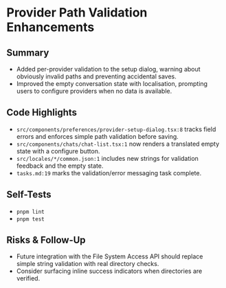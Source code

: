 # Provider Path Validation Enhancements

## Summary

- Added per-provider validation to the setup dialog, warning about obviously invalid paths and preventing accidental saves.
- Improved the empty conversation state with localisation, prompting users to configure providers when no data is available.

## Code Highlights

- `src/components/preferences/provider-setup-dialog.tsx:8` tracks field errors and enforces simple path validation before saving.
- `src/components/chats/chat-list.tsx:1` now renders a translated empty state with a configure button.
- `src/locales/*/common.json:1` includes new strings for validation feedback and the empty state.
- `tasks.md:19` marks the validation/error messaging task complete.

## Self-Tests

- `pnpm lint`
- `pnpm test`

## Risks & Follow-Up

- Future integration with the File System Access API should replace simple string validation with real directory checks.
- Consider surfacing inline success indicators when directories are verified.
